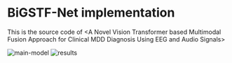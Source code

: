 # BiGSTF-Net implementation

This is the source code of \<A Novel Vision Transformer based Multimodal Fusion Approach for Clinical MDD Diagnosis Using EEG and Audio Signals\>

![main-model](pictures/main-model.png "BiGSTF-Net model")
![results](pictures/results.png "BiGSTF-Net results")
